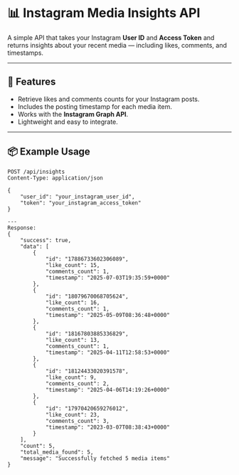 # 📊 Instagram Media Insights API

A simple API that takes your Instagram **User ID** and **Access Token** and returns insights about your recent media — including likes, comments, and timestamps.

---

## 🚀 Features
- Retrieve likes and comments counts for your Instagram posts.
- Includes the posting timestamp for each media item.
- Works with the **Instagram Graph API**.
- Lightweight and easy to integrate.

---

## 📦 Example Usage

```http
POST /api/insights
Content-Type: application/json

{
    "user_id": "your_instagram_user_id",
    "token": "your_instagram_access_token"
}

---
Response:
{
    "success": true,
    "data": [
        {
            "id": "17886733602306089",
            "like_count": 15,
            "comments_count": 1,
            "timestamp": "2025-07-03T19:35:59+0000"
        },
        {
            "id": "18079670068705624",
            "like_count": 16,
            "comments_count": 1,
            "timestamp": "2025-05-09T08:36:48+0000"
        },
        {
            "id": "18167803885336829",
            "like_count": 13,
            "comments_count": 1,
            "timestamp": "2025-04-11T12:58:53+0000"
        },
        {
            "id": "18124433020391578",
            "like_count": 9,
            "comments_count": 2,
            "timestamp": "2025-04-06T14:19:26+0000"
        },
        {
            "id": "17970420659276012",
            "like_count": 23,
            "comments_count": 3,
            "timestamp": "2023-03-07T08:38:43+0000"
        }
    ],
    "count": 5,
    "total_media_found": 5,
    "message": "Successfully fetched 5 media items"
}
